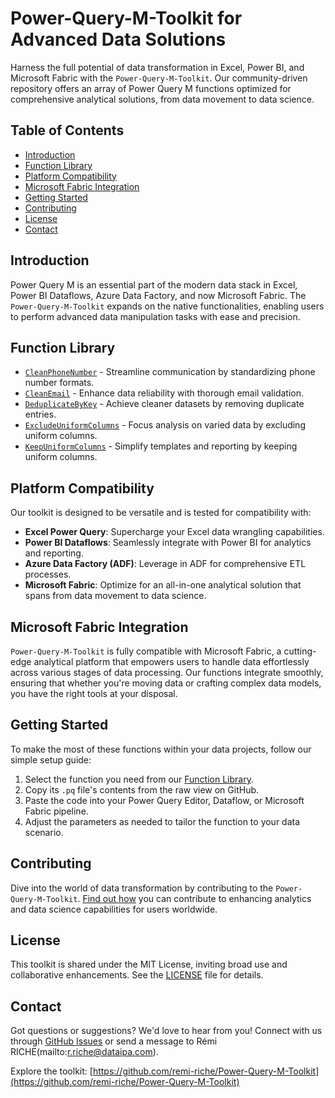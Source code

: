 # Power-Query-M-Toolkit for Advanced Data Solutions

Harness the full potential of data transformation in Excel, Power BI, and Microsoft Fabric with the `Power-Query-M-Toolkit`. Our community-driven repository offers an array of Power Query M functions optimized for comprehensive analytical solutions, from data movement to data science.

## Table of Contents
- [Introduction](#introduction)
- [Function Library](#function-library)
- [Platform Compatibility](#platform-compatibility)
- [Microsoft Fabric Integration](#microsoft-fabric-integration)
- [Getting Started](#getting-started)
- [Contributing](#contributing)
- [License](#license)
- [Contact](#contact)

## Introduction
Power Query M is an essential part of the modern data stack in Excel, Power BI Dataflows, Azure Data Factory, and now Microsoft Fabric. The `Power-Query-M-Toolkit` expands on the native functionalities, enabling users to perform advanced data manipulation tasks with ease and precision.

## Function Library
- [`CleanPhoneNumber`](functions/CleanPhoneNumber.pq) - Streamline communication by standardizing phone number formats.
- [`CleanEmail`](functions/CleanEmail.pq) - Enhance data reliability with thorough email validation.
- [`DeduplicateByKey`](functions/DeduplicateByKey.pq) - Achieve cleaner datasets by removing duplicate entries.
- [`ExcludeUniformColumns`](functions/ExcludeUniformColumns.pq) - Focus analysis on varied data by excluding uniform columns.
- [`KeepUniformColumns`](functions/KeepUniformColumns.pq) - Simplify templates and reporting by keeping uniform columns.

## Platform Compatibility
Our toolkit is designed to be versatile and is tested for compatibility with:
- **Excel Power Query**: Supercharge your Excel data wrangling capabilities.
- **Power BI Dataflows**: Seamlessly integrate with Power BI for analytics and reporting.
- **Azure Data Factory (ADF)**: Leverage in ADF for comprehensive ETL processes.
- **Microsoft Fabric**: Optimize for an all-in-one analytical solution that spans from data movement to data science.

## Microsoft Fabric Integration
`Power-Query-M-Toolkit` is fully compatible with Microsoft Fabric, a cutting-edge analytical platform that empowers users to handle data effortlessly across various stages of data processing. Our functions integrate smoothly, ensuring that whether you're moving data or crafting complex data models, you have the right tools at your disposal.

## Getting Started
To make the most of these functions within your data projects, follow our simple setup guide:
1. Select the function you need from our [Function Library](#function-library).
2. Copy its `.pq` file's contents from the raw view on GitHub.
3. Paste the code into your Power Query Editor, Dataflow, or Microsoft Fabric pipeline.
4. Adjust the parameters as needed to tailor the function to your data scenario.

## Contributing
Dive into the world of data transformation by contributing to the `Power-Query-M-Toolkit`. [Find out how](CONTRIBUTING.md) you can contribute to enhancing analytics and data science capabilities for users worldwide.

## License
This toolkit is shared under the MIT License, inviting broad use and collaborative enhancements. See the [LICENSE](LICENSE) file for details.

## Contact
Got questions or suggestions? We'd love to hear from you! Connect with us through [GitHub Issues](https://github.com/remi-riche/Power-Query-M-Toolkit/issues) or send a message to Rémi RICHE(mailto:r.riche@dataipa.com).

Explore the toolkit: [https://github.com/remi-riche/Power-Query-M-Toolkit](https://github.com/remi-riche/Power-Query-M-Toolkit)
